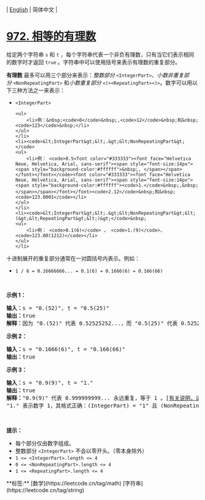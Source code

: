 | [English](README_EN.md) | 简体中文 |

# [972. 相等的有理数](https://leetcode.cn/problems/equal-rational-numbers)
<p>给定两个字符串&nbsp;<code>s</code>&nbsp;和&nbsp;<code>t</code>&nbsp;，每个字符串代表一个非负有理数，只有当它们表示相同的数字时才返回 <code>true</code>&nbsp;。字符串中可以使用括号来表示有理数的重复部分。</p>

<p><strong>有理数</strong>&nbsp;最多可以用三个部分来表示：<em>整数部分</em>&nbsp;<code>&lt;IntegerPart&gt;</code>、<em>小数非重复部分</em>&nbsp;<code>&lt;NonRepeatingPart&gt;</code>&nbsp;和<em>小数重复部分</em>&nbsp;<code>&lt;(&gt;&lt;RepeatingPart&gt;&lt;)&gt;</code>。数字可以用以下三种方法之一来表示：</p>

<ul>
	<li><code>&lt;IntegerPart&gt;</code>&nbsp;

	<ul>
		<li>例：&nbsp;<code>0</code>&nbsp;,<code>12</code>&nbsp;和&nbsp;<code>123</code>&nbsp;</li>
	</ul>
	</li>
	<li><code>&lt;IntegerPart&gt;&lt;.&gt;&lt;NonRepeatingPart&gt;</code>
	<ul>
		<li>例： <code>0.5<font color="#333333"><font face="Helvetica Neue, Helvetica, Arial, sans-serif"><span style="font-size:14px"><span style="background-color:#ffffff">&nbsp;, </span></span></font></font></code><font color="#333333"><font face="Helvetica Neue, Helvetica, Arial, sans-serif"><span style="font-size:14px"><span style="background-color:#ffffff"><code>1.</code>&nbsp;,&nbsp;</span></span></font></font><code>2.12</code>&nbsp;和&nbsp;<code>123.0001</code></li>
	</ul>
	</li>
	<li><code>&lt;IntegerPart&gt;&lt;.&gt;&lt;NonRepeatingPart&gt;&lt;(&gt;&lt;RepeatingPart&gt;&lt;)&gt;</code>&nbsp;
	<ul>
		<li>例： <code>0.1(6)</code> ， <code>1.(9)</code>， <code>123.00(1212)</code></li>
	</ul>
	</li>
</ul>

<p>十进制展开的重复部分通常在一对圆括号内表示。例如：</p>

<ul>
	<li><code>1 / 6 = 0.16666666... = 0.1(6) = 0.1666(6) = 0.166(66)</code></li>
</ul>

<p>&nbsp;</p>

<p><strong>示例 1：</strong></p>

<pre>
<strong>输入：</strong>s = "0.(52)", t = "0.5(25)"
<strong>输出：</strong>true
<strong>解释：</strong>因为 "0.(52)" 代表 0.52525252...，而 "0.5(25)" 代表 0.52525252525.....，则这两个字符串表示相同的数字。
</pre>

<p><strong>示例 2：</strong></p>

<pre>
<strong>输入：</strong>s = "0.1666(6)", t = "0.166(66)"
<strong>输出：</strong>true
</pre>

<p><strong>示例 3：</strong></p>

<pre>
<strong>输入：</strong>s = "0.9(9)", t = "1."
<strong>输出：</strong>true
<strong>解释：</strong>"0.9(9)" 代表 0.999999999... 永远重复，等于 1 。[<a href="https://baike.baidu.com/item/0.999…/5615429?fr=aladdin" target="_blank">有关说明，请参阅此链接</a>]
"1." 表示数字 1，其格式正确：(IntegerPart) = "1" 且 (NonRepeatingPart) = "" 。</pre>

<p>&nbsp;</p>

<p><strong>提示：</strong></p>

<ul>
	<li>每个部分仅由数字组成。</li>
	<li>整数部分&nbsp;<code>&lt;IntegerPart&gt;</code>&nbsp;不会以零开头。（零本身除外）</li>
	<li><code>1 &lt;= &lt;IntegerPart&gt;.length &lt;= 4 </code></li>
	<li><code>0 &lt;= &lt;NonRepeatingPart&gt;.length &lt;= 4 </code></li>
	<li><code>1 &lt;= &lt;RepeatingPart&gt;.length &lt;= 4 </code></li>
</ul>
<span style="display:block"><span style="height:0px"><span style="position:absolute">​​​​​</span></span></span>
**标签:**  [数学](https://leetcode.cn/tag/math) [字符串](https://leetcode.cn/tag/string) 